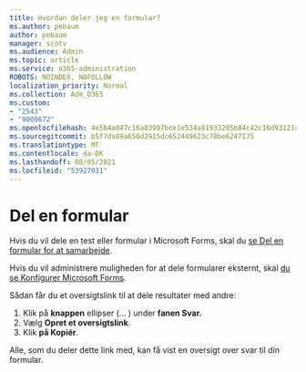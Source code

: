 ```yaml
---
title: Hvordan deler jeg en formular?
ms.author: pebaum
author: pebaum
manager: scotv
ms.audience: Admin
ms.topic: article
ms.service: o365-administration
ROBOTS: NOINDEX, NOFOLLOW
localization_priority: Normal
ms.collection: Adm_O365
ms.custom:
- "2543"
- "9000672"
ms.openlocfilehash: 4e5b4a047c16a03997bce1e534a81933205b84c42c16d931214883fd2df72360
ms.sourcegitcommit: b5f7da89a650d2915dc652449623c78be6247175
ms.translationtype: MT
ms.contentlocale: da-DK
ms.lasthandoff: 08/05/2021
ms.locfileid: "53927031"
---
```

# <a name="share-a-form"></a>Del en formular

Hvis du vil dele en test eller formular i Microsoft Forms, skal du [se Del en formular for at samarbejde](https://support.office.com/article/Share-a-form-to-collaborate-d5bb5cf0-8401-4c15-bb8c-8e108cd7e69b).

Hvis du vil administrere muligheden for at dele formularer eksternt, skal [du se Konfigurer Microsoft Forms](https://support.office.com/article/set-up-microsoft-forms-cc52287a-4550-464d-9a1b-457bf9df2240). 

Sådan får du et oversigtslink til at dele resultater med andre:

1. Klik på **knappen** ellipser (... ) under **fanen Svar.**
3. Vælg **Opret et oversigtslink**.
4. Klik **på Kopiér**.

Alle, som du deler dette link med, kan få vist en oversigt over svar til din formular.